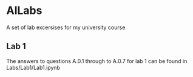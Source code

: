 # AILabs
A set of lab excersises for my university course
## Lab 1
The answers to questions A.0.1 through to A.0.7 for lab 1 can be found in Labs/Lab1/Lab1.ipynb
